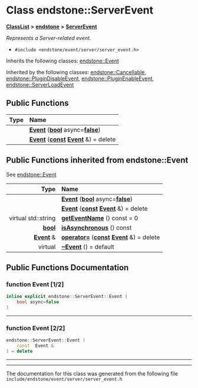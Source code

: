 

# Class endstone::ServerEvent



[**ClassList**](annotated.md) **>** [**endstone**](namespaceendstone.md) **>** [**ServerEvent**](classendstone_1_1ServerEvent.md)



_Represents a Server-related event._ 

* `#include <endstone/event/server/server_event.h>`



Inherits the following classes: [endstone::Event](classendstone_1_1Event.md)


Inherited by the following classes: [endstone::Cancellable](classendstone_1_1Cancellable.md),  [endstone::PluginDisableEvent](classendstone_1_1PluginDisableEvent.md),  [endstone::PluginEnableEvent](classendstone_1_1PluginEnableEvent.md),  [endstone::ServerLoadEvent](classendstone_1_1ServerLoadEvent.md)




















































## Public Functions

| Type | Name |
| ---: | :--- |
|   | [**Event**](#function-event-12) ([**bool**](classendstone_1_1Vector.md) async=[**false**](classendstone_1_1Vector.md)) <br> |
|   | [**Event**](#function-event-22) ([**const**](classendstone_1_1Vector.md) [**Event**](classendstone_1_1Event.md) &) = delete<br> |


## Public Functions inherited from endstone::Event

See [endstone::Event](classendstone_1_1Event.md)

| Type | Name |
| ---: | :--- |
|   | [**Event**](classendstone_1_1Event.md#function-event-12) ([**bool**](classendstone_1_1Vector.md) async=[**false**](classendstone_1_1Vector.md)) <br> |
|   | [**Event**](classendstone_1_1Event.md#function-event-22) ([**const**](classendstone_1_1Vector.md) [**Event**](classendstone_1_1Event.md) &) = delete<br> |
| virtual std::string | [**getEventName**](classendstone_1_1Event.md#function-geteventname) () const = 0<br> |
|  [**bool**](classendstone_1_1Vector.md) | [**isAsynchronous**](classendstone_1_1Event.md#function-isasynchronous) () const<br> |
|  [**Event**](classendstone_1_1Event.md) & | [**operator=**](classendstone_1_1Event.md#function-operator) ([**const**](classendstone_1_1Vector.md) [**Event**](classendstone_1_1Event.md) &) = delete<br> |
| virtual  | [**~Event**](classendstone_1_1Event.md#function-event) () = default<br> |






















































## Public Functions Documentation




### function Event [1/2]

```C++
inline explicit endstone::ServerEvent::Event (
    bool async=false
) 
```




<hr>



### function Event [2/2]

```C++
endstone::ServerEvent::Event (
    const  Event &
) = delete
```




<hr>

------------------------------
The documentation for this class was generated from the following file `include/endstone/event/server/server_event.h`

